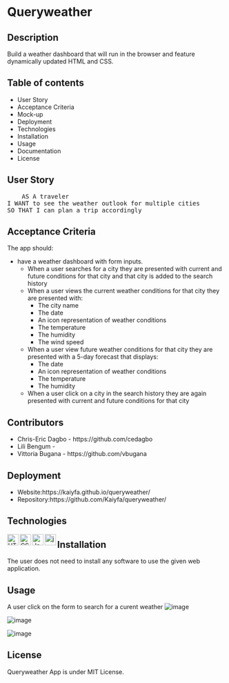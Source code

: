# Queryweather

## Description
Build a weather dashboard that will run in the browser and feature dynamically updated HTML and CSS.

## Table of contents
<ul>
    <li>User Story</li>
    <li>Acceptance Criteria</li>
    <li>Mock-up</li>
    <li>Deployment</li>
    <li>Technologies</li>
    <li>Installation</li>
    <li>Usage</li>
    <li>Documentation</li>
    <li>License</li>
</ul>

## User Story
<pre>
    AS A traveler
I WANT to see the weather outlook for multiple cities
SO THAT I can plan a trip accordingly
</pre>

## Acceptance Criteria
The app should:
* have a weather dashboard with form inputs.
  * When a user searches for a city they are presented with current and future conditions for that city and that city is added to the search history
  * When a user views the current weather conditions for that city they are presented with:
    * The city name
    * The date
    * An icon representation of weather conditions
    * The temperature
    * The humidity
    * The wind speed
  * When a user view future weather conditions for that city they are presented with a 5-day forecast that displays:
    * The date
    * An icon representation of weather conditions
    * The temperature
    * The humidity
  * When a user click on a city in the search history they are again presented with current and future conditions for that city

## Contributors
<ul>
    <li>Chris-Eric Dagbo - https://github.com/cedagbo </li>
    <li>Lili Bengum - </li>
    <li>Vittoria Bugana - https://github.com/vbugana </li>
</ul>

## Deployment
<ul>
    <li>Website:https://kaiyfa.github.io/queryweather/</li>
    <li>Repository:https://github.com/Kaiyfa/queryweather/ </li>
</ul>

## Technologies
<img align="left" alt="HTML5" width="26px" src="https://cdn.jsdelivr.net/gh/devicons/devicon/icons/html5/html5-plain-wordmark.svg" />
<img align="left" alt="CSS3" width="26px" src="https://cdn.jsdelivr.net/gh/devicons/devicon/icons/css3/css3-plain-wordmark.svg" />
<img align="left" alt="JavaScript" width="26px" src="https://cdn.jsdelivr.net/gh/devicons/devicon/icons/javascript/javascript-original.svg" />
<img align="left" alt="jquery" width="26px" src=`https://api.openweathermap.org/data/2.5/forecast?lat={lat}&lon={lon}&appid={API key}
<br />

## Installation
The user does not need to install any software to use the given web application.

## Usage
A user click on the form to search for a curent weather
![image](https://user-images.githubusercontent.com/115763652/210455343-45b85a95-3d95-4392-8f89-16430ad3f8cc.png)

![image](https://user-images.githubusercontent.com/115763652/210453716-e49165ff-05b1-4292-94c8-39d86949d250.png)

![image](https://user-images.githubusercontent.com/115763652/210454455-d5f0286d-1648-4871-acb8-6a2c35e17a07.png)
         

## License
Queryweather App is under MIT License.

          
          
